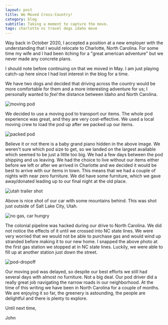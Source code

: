 ```yaml
---
layout: post
title: We Moved Cross-Country!
category: blog
subtitle: Taking a moment to capture the move.
tags: charlotte nc travel dogs idaho move
---
```


Way back in October 2020, I accepted a position at a new employer with the understanding that I would relocate to Charlotte, 
North Carolina. For some time my wife and I had been itching for a "great american adventure" but we never made any concrete
plans.

I should note before continuing on that we moved in May. I am just playing catch-up here since I had lost interest in the
blog for a time.

We have two dogs and decided that driving across the country would be more comfortable for them and a more interesting 
adventure for us; I personally wanted to _feel_ the distance between Idaho and North Carolina.

![moving pod](/assets/img/blog/id-nc-move/moving-pod-side.JPEG)

We decided to use a moving pod to transport our items. The whole pod experience was great, and they are very 
cost-effective. We used a local moving crew to load the pod up after we packed up our items.

![packed pod](/assets/img/blog/id-nc-move/pod-packed-stuff.JPEG)

Believe it or not there is a baby grand piano hidden in the above image. We weren't sure which pod size to get, so we
landed on the largest available which seemed to be just a little too big. We had a few days between the pod shipping and
us leaving. We had the choice to live without our items either before we left or after we arrived in Charlotte and we
decided it would be best to arrive with our items in town. This means that we had a couple of nights with near zero 
furniture. We did have some furniture, which we gave away/donated leading up to our final night at the old place.

![utah trailer shot](/assets/img/blog/id-nc-move/utah-uhaul-shot.JPEG)

Above is nice shot of our car with some mountains behind. This was shot just outside of Salt Lake City, Utah.

![no gas, car hungry](/assets/img/blog/id-nc-move/gas.JPEG)

The colonial pipeline was hacked during our drive to North Carolina. We did not notice the effects of it until we crossed 
into NC state lines. We were very worried that we would not be able to purchase gas and would wind up stranded before 
making it to our new home. I snapped the above photo at the first gas station we stopped at in NC state lines. Luckily,
we were able to fill up at another station just down the street.

![pod-dropoff](/assets/img/blog/id-nc-move/pod-dropoff.JPEG)

Our moving pod was delayed, so despite our best efforts we still had several days with almost no furniture. Not a big
deal. Our pod driver did a really great job navigating the narrow roads in our neighborhood. At the time of this writing
 we have been in North Carolina for a couple of months. We are enjoying it so far, the greenery is astounding, the 
people are delightful and there is plenty to explore. 

Until next time,

John

